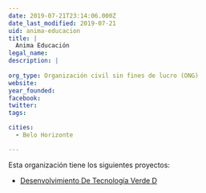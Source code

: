 ```yaml
---
date: 2019-07-21T23:14:06.000Z
date_last_modified: 2019-07-21
uid: anima-educacion
title: |
  Anima Educación
legal_name: 
description: |
  
org_type: Organización civil sin fines de lucro (ONG)
website: 
year_founded: 
facebook: 
twitter: 
tags:

cities: 
  - Belo Horizonte

---
```


Esta organización tiene los siguientes proyectos:

- [Desenvolvimiento De Tecnología Verde D](/proyectos/desenvolvimiento-de-tecnologia-verde-d)
